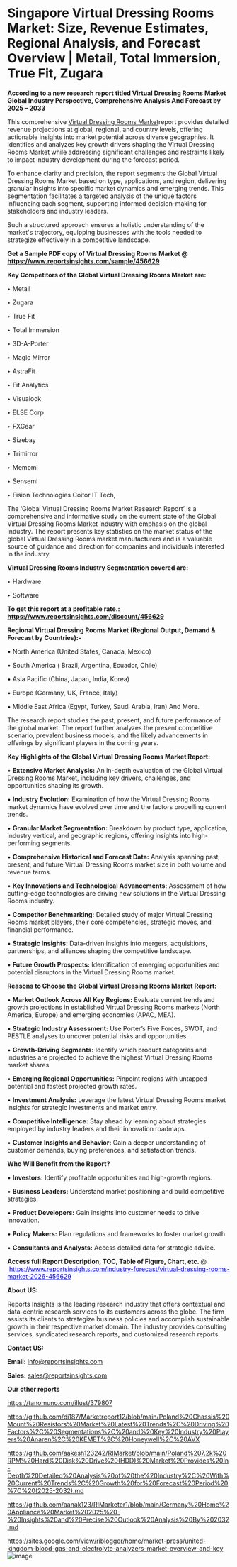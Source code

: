 # Singapore Virtual Dressing Rooms Market: Size, Revenue Estimates, Regional Analysis, and Forecast Overview | Metail, Total Immersion, True Fit, Zugara

<strong>According to a new research report titled Virtual Dressing Rooms Market Global Industry Perspective, Comprehensive Analysis And Forecast by 2025 – 2033</strong>

This comprehensive <a href=https://www.reportsinsights.com/sample/456629>Virtual Dressing Rooms Market</a>report provides detailed revenue projections at global, regional, and country levels, offering actionable insights into market potential across diverse geographies. It identifies and analyzes key growth drivers shaping the Virtual Dressing Rooms Market while addressing significant challenges and restraints likely to impact industry development during the forecast period.

To enhance clarity and precision, the report segments the Global Virtual Dressing Rooms Market based on type, applications, and region, delivering granular insights into specific market dynamics and emerging trends. This segmentation facilitates a targeted analysis of the unique factors influencing each segment, supporting informed decision-making for stakeholders and industry leaders.

Such a structured approach ensures a holistic understanding of the market's trajectory, equipping businesses with the tools needed to strategize effectively in a competitive landscape.

<strong>Get a Sample PDF copy of Virtual Dressing Rooms Market </strong><strong>@<a href=https://www.reportsinsights.com/sample/456629 style=color:#0000ff;> https://www.reportsinsights.com/sample/456629</a></strong></font>

<strong>Key Competitors of the Global Virtual Dressing Rooms Market are:</strong>

‣ Metail

‣ Zugara

‣ True Fit

‣ Total Immersion

‣ 3D-A-Porter

‣ Magic Mirror

‣ AstraFit

‣ Fit Analytics

‣ Visualook

‣ ELSE Corp

‣ FXGear

‣ Sizebay

‣ Trimirror

‣ Memomi

‣ Sensemi

‣ Fision Technologies Coitor IT Tech,

The ‘Global Virtual Dressing Rooms Market Research Report’ is a comprehensive and informative study on the current state of the Global Virtual Dressing Rooms Market industry with emphasis on the global industry. The report presents key statistics on the market status of the global Virtual Dressing Rooms market manufacturers and is a valuable source of guidance and direction for companies and individuals interested in the industry.

<strong>Virtual Dressing Rooms Industry Segmentation covered are:</strong>

‣ Hardware

‣ Software

<strong>To get this report at a profitable rate.: <a href=https://www.reportsinsights.com/discount/456629 style=color:#0000ff;>https://www.reportsinsights.com/discount/456629</a></strong></font>

<strong>Regional Virtual Dressing Rooms Market (Regional Output, Demand &amp; Forecast by Countries):-</strong>

• North America (United States, Canada, Mexico)

• South America ( Brazil, Argentina, Ecuador, Chile)

• Asia Pacific (China, Japan, India, Korea)

• Europe (Germany, UK, France, Italy)

• Middle East Africa (Egypt, Turkey, Saudi Arabia, Iran) And More.

The research report studies the past, present, and future performance of the global market. The report further analyzes the present competitive scenario, prevalent business models, and the likely advancements in offerings by significant players in the coming years.

<strong>Key Highlights of the Global Virtual Dressing Rooms Market Report:</strong>

• <strong>Extensive Market Analysis:</strong> An in-depth evaluation of the Global Virtual Dressing Rooms Market, including key drivers, challenges, and opportunities shaping its growth.

• <strong>Industry Evolution:</strong> Examination of how the Virtual Dressing Rooms market dynamics have evolved over time and the factors propelling current trends.

• <strong>Granular Market Segmentation:</strong> Breakdown by product type, application, industry vertical, and geographic regions, offering insights into high-performing segments.

• <strong>Comprehensive Historical and Forecast Data:</strong> Analysis spanning past, present, and future Virtual Dressing Rooms market size in both volume and revenue terms.

• <strong>Key Innovations and Technological Advancements:</strong> Assessment of how cutting-edge technologies are driving new solutions in the Virtual Dressing Rooms industry.

• <strong>Competitor Benchmarking:</strong> Detailed study of major Virtual Dressing Rooms market players, their core competencies, strategic moves, and financial performance.

• <strong>Strategic Insights:</strong> Data-driven insights into mergers, acquisitions, partnerships, and alliances shaping the competitive landscape.

• <strong>Future Growth Prospects:</strong> Identification of emerging opportunities and potential disruptors in the Virtual Dressing Rooms market.

<strong>Reasons to Choose the Global Virtual Dressing Rooms Market Report:</strong>

• <strong>Market Outlook Across All Key Regions:</strong> Evaluate current trends and growth projections in established Virtual Dressing Rooms markets (North America, Europe) and emerging economies (APAC, MEA).

• <strong>Strategic Industry Assessment:</strong> Use Porter’s Five Forces, SWOT, and PESTLE analyses to uncover potential risks and opportunities.

• <strong>Growth-Driving Segments:</strong> Identify which product categories and industries are projected to achieve the highest Virtual Dressing Rooms market shares.

• <strong>Emerging Regional Opportunities:</strong> Pinpoint regions with untapped potential and fastest projected growth rates.

• <strong>Investment Analysis:</strong> Leverage the latest Virtual Dressing Rooms market insights for strategic investments and market entry.

• <strong>Competitive Intelligence:</strong> Stay ahead by learning about strategies employed by industry leaders and their innovation roadmaps.

• <strong>Customer Insights and Behavior:</strong> Gain a deeper understanding of customer demands, buying preferences, and satisfaction trends.

<strong>Who Will Benefit from the Report?</strong>

• <strong>Investors:</strong> Identify profitable opportunities and high-growth regions.

• <strong>Business Leaders:</strong> Understand market positioning and build competitive strategies.

• <strong>Product Developers:</strong> Gain insights into customer needs to drive innovation.

• <strong>Policy Makers:</strong> Plan regulations and frameworks to foster market growth.

• <strong>Consultants and Analysts:</strong> Access detailed data for strategic advice.
</ul>
<strong>Access full Report Description, TOC, Table of Figure, Chart, etc. </strong>@  <a href=https://www.reportsinsights.com/industry-forecast/virtual-dressing-rooms-market-2026-456629 style=color:#0000ff;>https://www.reportsinsights.com/industry-forecast/virtual-dressing-rooms-market-2026-456629</a></font>

<strong><strong>About US</strong>:</strong>

Reports Insights is the leading research industry that offers contextual and data-centric research services to its customers across the globe. The firm assists its clients to strategize business policies and accomplish sustainable growth in their respective market domain. The industry provides consulting services, syndicated research reports, and customized research reports.

<strong>Contact US:</strong>

<p class=""""><b>Email:</b> <a href=mailto:info@reportsinsights.com>info@reportsinsights.com</a></p>
<p class=""""><b>Sales:</b> <a href=mailto:sales@reportsinsights.com>sales@reportsinsights.com</a></p>

<strong>Our other reports</strong>

<a href=https://tanomuno.com/illust/379807>https://tanomuno.com/illust/379807</a>

<a href=https://github.com/di187/Marketreport12/blob/main/Poland%20Chassis%20Mount%20Resistors%20Market%20Latest%20Trends%2C%20Driving%20Factors%2C%20Segmentations%2C%20and%20Key%20Industry%20Players%20Anaren%2C%20KEMET%2C%20Honeywell%2C%20AVX>https://github.com/di187/Marketreport12/blob/main/Poland%20Chassis%20Mount%20Resistors%20Market%20Latest%20Trends%2C%20Driving%20Factors%2C%20Segmentations%2C%20and%20Key%20Industry%20Players%20Anaren%2C%20KEMET%2C%20Honeywell%2C%20AVX</a>

<a href=https://github.com/aakesh123242/RIMarket/blob/main/Poland%207.2k%20RPM%20Hard%20Disk%20Drive%20(HDD)%20Market%20Provides%20In-Depth%20Detailed%20Analysis%20of%20the%20Industry%2C%20With%20Current%20Trends%2C%20Growth%20for%20Forecast%20Period%20%7C%20(2025-2032).md>https://github.com/aakesh123242/RIMarket/blob/main/Poland%207.2k%20RPM%20Hard%20Disk%20Drive%20(HDD)%20Market%20Provides%20In-Depth%20Detailed%20Analysis%20of%20the%20Industry%2C%20With%20Current%20Trends%2C%20Growth%20for%20Forecast%20Period%20%7C%20(2025-2032).md</a>

<a href=https://github.com/aanak123/RIMarketer1/blob/main/Germany%20Home%20Appliance%20Market%202025%20-%20Insights%20and%20Precise%20Outlook%20Analysis%20By%202032.md>https://github.com/aanak123/RIMarketer1/blob/main/Germany%20Home%20Appliance%20Market%202025%20-%20Insights%20and%20Precise%20Outlook%20Analysis%20By%202032.md</a>

<a href=https://sites.google.com/view/riblogger/home/market-press/united-kingdom-blood-gas-and-electrolyte-analyzers-market-overview-and-key>https://sites.google.com/view/riblogger/home/market-press/united-kingdom-blood-gas-and-electrolyte-analyzers-market-overview-and-key</a>
![image](https://github.com/user-attachments/assets/6346ca0d-7932-4a82-af2b-4ca1fa4b76c1)
